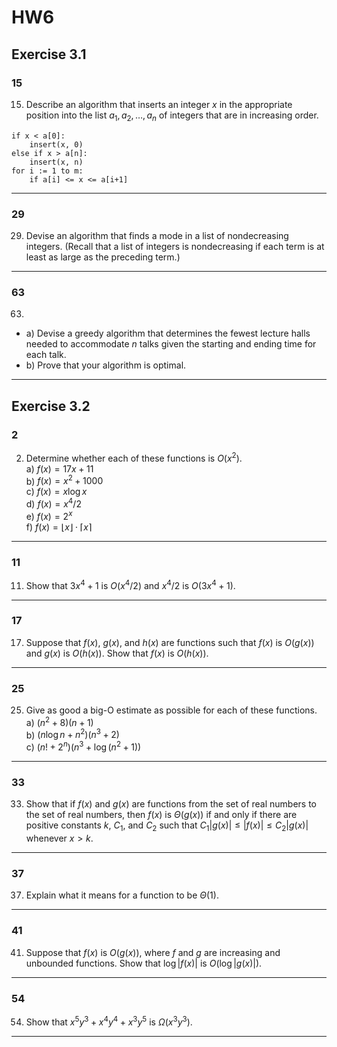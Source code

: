 # HW6

## Exercise 3.1
### 15

15. Describe an algorithm that inserts an integer $x$ in the appropriate position into the list $a_1, a_2, \ldots, a_n$ of integers that are in increasing order.

```
if x < a[0]:
    insert(x, 0)
else if x > a[n]:
    insert(x, n)
for i := 1 to m:
    if a[i] <= x <= a[i+1]

```

---

### 29

29. Devise an algorithm that finds a mode in a list of nondecreasing integers. (Recall that a list of integers is nondecreasing if each term is at least as large as the preceding term.)

---

### 63

63. 
- a) Devise a greedy algorithm that determines the fewest lecture halls needed to accommodate $n$ talks given the starting and ending time for each talk. 
- b) Prove that your algorithm is optimal.

---

## Exercise 3.2

### 2

2. Determine whether each of these functions is $O(x^2)$.  
   a) $f(x) = 17x + 11$  
   b) $f(x) = x^2 + 1000$  
   c) $f(x) = x \log x$  
   d) $f(x) = x^4/2$  
   e) $f(x) = 2^x$  
   f) $f(x) = \lfloor x \rfloor \cdot \lceil x \rceil$

---

### 11

11. Show that $3x^4 + 1$ is $O(x^4/2)$ and $x^4/2$ is $O(3x^4 + 1)$.

---

### 17

17. Suppose that $f(x)$, $g(x)$, and $h(x)$ are functions such that $f(x)$ is $O(g(x))$ and $g(x)$ is $O(h(x))$. Show that $f(x)$ is $O(h(x))$.

---

### 25

25. Give as good a big-O estimate as possible for each of these functions.  
   a) $(n^2 + 8)(n + 1)$  
   b) $(n \log n + n^2)(n^3 + 2)$  
   c) $(n! + 2^n)(n^3 + \log(n^2 + 1))$

---

### 33

33. Show that if $f(x)$ and $g(x)$ are functions from the set of real numbers to the set of real numbers, then $f(x)$ is $\Theta(g(x))$ if and only if there are positive constants $k$, $C_1$, and $C_2$ such that $C_1|g(x)| \leq |f(x)| \leq C_2|g(x)|$ whenever $x > k$.

---

### 37

37. Explain what it means for a function to be $\Theta(1)$.

---

### 41

41. Suppose that $f(x)$ is $O(g(x))$, where $f$ and $g$ are increasing and unbounded functions. Show that $\log |f(x)|$ is $O(\log |g(x)|)$.

---

### 54

54. Show that $x^5y^3 + x^4y^4 + x^3y^5$ is $\Omega(x^3y^3)$.

---
